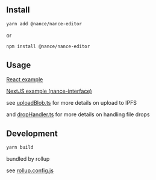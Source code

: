 ## Install

```bash
yarn add @nance/nance-editor
```
or
```bash
npm install @nance/nance-editor
```

## Usage

[React example](examples/nance-editor-demo/App.jsx)

[NextJS example (nance-interface)](https://github.com/nance-eth/nance-interface/blob/main/components/ProposalEdit/ProposalEditForm.tsx)

see [uploadBlob.ts](src/utils/uploadBlob.ts) for more details on upload to IPFS

and [dropHandler.ts](src/utils/dropHandler.ts) for more details on handling file drops

## Development

```bash
yarn build
```

bundled by rollup

see [rollup.config.js](rollup.config.js)
